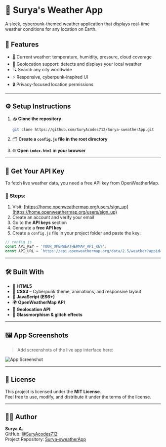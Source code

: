 # 🌆 Surya's Weather App

A sleek, cyberpunk-themed weather application that displays real-time weather conditions for any location on Earth.

## 🌟 Features

- 🌡️ Current weather: temperature, humidity, pressure, cloud coverage  
- 📍 Geolocation support: detects and displays your local weather  
- 🔍 Search any city worldwide  
- ⚡ Responsive, cyberpunk-inspired UI  
- 🔒 Privacy-focused location permissions  

---

## ⚙️ Setup Instructions

1. 📥 **Clone the repository**

    ```bash
    git clone https://github.com/SuryAcodes712/Surya-sweatherApp.git
    ```

2. 🗂️ **Create a `config.js` file in the root directory**

3. 🌐 **Open `index.html` in your browser**

---

## 🔑 Get Your API Key

To fetch live weather data, you need a free API key from OpenWeatherMap.

### 📝 Steps:

1. Visit: [https://home.openweathermap.org/users/sign_up](https://home.openweathermap.org/users/sign_up)  
2. Create an account and verify your email  
3. Go to the **API keys** section  
4. Generate a **free API key**  
5. Create a `config.js` file in your project folder and paste the key:

```javascript
// config.js
const API_KEY = 'YOUR_OPENWEATHERMAP_API_KEY';
const API_URL = `https://api.openweathermap.org/data/2.5/weather?appid=${API_KEY}&units=metric`;
```

---

## 🛠️ Built With

- 🧱 **HTML5**
- 🎨 **CSS3** – Cyberpunk theme, animations, and responsive layout  
- 🧠 **JavaScript (ES6+)**
- 🌍 **OpenWeatherMap API**
- 📡 **Geolocation API**
- 🧊 **Glassmorphism & glitch effects**

---

## 🖼️ App Screenshots

> Add screenshots of the live app interface here:

![App Screenshot](https://via.placeholder.com/800x400.png?text=Surya's+Weather+App+Screenshot)

---

## 📄 License

This project is licensed under the **MIT License**.  
Feel free to use, modify, and distribute it under the terms of the license.

---

## 🙋‍♂️ Author

**Surya A.**  
GitHub: [@SuryAcodes712](https://github.com/SuryAcodes712)  
Project Repository: [Surya-sweatherApp](https://github.com/SuryAcodes712/Surya-sweatherApp)
